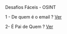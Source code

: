 Desafios Fáceis - OSINT 

1 - De quem é o email ? 
<a href="https://github.com/osintbt/artefatos/blob/b7b4a3cc1f5ca1825b75151b39d09d30fc54c663/pb.asc"> Ver </a>

2- É Pai de Quem ? 
<a href="https://github.com/osintbt/artefatos/blob/94c14fd7ac9586c8a8b0e1aae9f5f0370f3d90e0/img1.png"> Ver </a>

